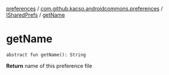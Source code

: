 [preferences](../../index.md) / [com.github.kacso.androidcommons.preferences](../index.md) / [ISharedPrefs](index.md) / [getName](.)

# getName

`abstract fun getName(): String`

**Return**
name of this preference file

